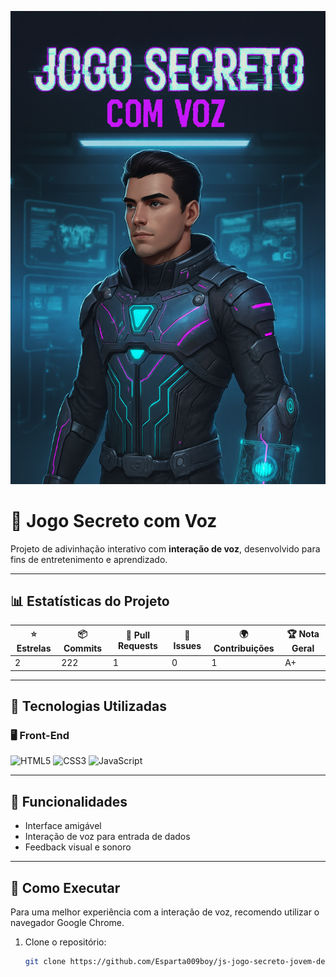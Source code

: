 ![Capa do Projeto](./banner.png)

# 👾 Jogo Secreto com Voz

Projeto de adivinhação interativo com **interação de voz**, desenvolvido para fins de entretenimento e aprendizado.

---

## 📊 Estatísticas do Projeto

| ⭐ Estrelas | 📦 Commits | 🔧 Pull Requests | 🐞 Issues | 🌍 Contribuições | 🏆 Nota Geral |
|------------|------------|------------------|-----------|------------------|----------------|
| 2          | 222        | 1                | 0         | 1                | A+             |

---

## 🧠 Tecnologias Utilizadas

### 🖥️ Front-End
![HTML5](https://img.shields.io/badge/HTML5-E34F26?style=for-the-badge&logo=html5&logoColor=white)
![CSS3](https://img.shields.io/badge/CSS3-1572B6?style=for-the-badge&logo=css3&logoColor=white)
![JavaScript](https://img.shields.io/badge/JavaScript-F7DF1E?style=for-the-badge&logo=javascript&logoColor=black)

---

## 🎁 Funcionalidades

- Interface amigável  
- Interação de voz para entrada de dados  
- Feedback visual e sonoro  

---

## 🚀 Como Executar
Para uma melhor experiência com a interação de voz, recomendo utilizar o navegador Google Chrome.

1. Clone o repositório:
   ```bash
   git clone https://github.com/Esparta009boy/js-jogo-secreto-jovem-dev1.git

